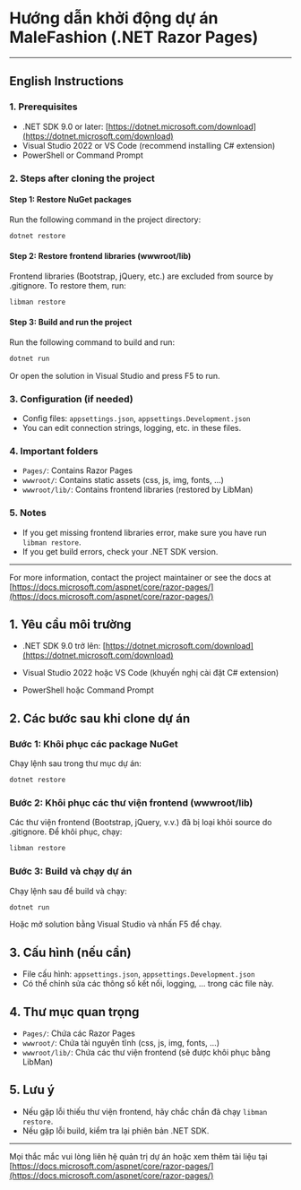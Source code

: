 # Hướng dẫn khởi động dự án MaleFashion (.NET Razor Pages)

---

## English Instructions

### 1. Prerequisites

- .NET SDK 9.0 or later: [https://dotnet.microsoft.com/download](https://dotnet.microsoft.com/download)
- Visual Studio 2022 or VS Code (recommend installing C# extension)
- PowerShell or Command Prompt

### 2. Steps after cloning the project

#### Step 1: Restore NuGet packages

Run the following command in the project directory:

```powershell
dotnet restore
```

#### Step 2: Restore frontend libraries (wwwroot/lib)

Frontend libraries (Bootstrap, jQuery, etc.) are excluded from source by .gitignore. To restore them, run:

```powershell
libman restore
```

#### Step 3: Build and run the project

Run the following command to build and run:

```powershell
dotnet run
```

Or open the solution in Visual Studio and press F5 to run.

### 3. Configuration (if needed)

- Config files: `appsettings.json`, `appsettings.Development.json`
- You can edit connection strings, logging, etc. in these files.

### 4. Important folders

- `Pages/`: Contains Razor Pages
- `wwwroot/`: Contains static assets (css, js, img, fonts, ...)
- `wwwroot/lib/`: Contains frontend libraries (restored by LibMan)

### 5. Notes

- If you get missing frontend libraries error, make sure you have run `libman restore`.
- If you get build errors, check your .NET SDK version.

---

For more information, contact the project maintainer or see the docs at [https://docs.microsoft.com/aspnet/core/razor-pages/](https://docs.microsoft.com/aspnet/core/razor-pages/)


## 1. Yêu cầu môi trường

- .NET SDK 9.0 trở lên: [https://dotnet.microsoft.com/download](https://dotnet.microsoft.com/download)

- Visual Studio 2022 hoặc VS Code (khuyến nghị cài đặt C# extension)

- PowerShell hoặc Command Prompt

## 2. Các bước sau khi clone dự án

### Bước 1: Khôi phục các package NuGet

Chạy lệnh sau trong thư mục dự án:

```powershell
dotnet restore
```

### Bước 2: Khôi phục các thư viện frontend (wwwroot/lib)

Các thư viện frontend (Bootstrap, jQuery, v.v.) đã bị loại khỏi source do .gitignore. Để khôi phục, chạy:

```powershell
libman restore
```

### Bước 3: Build và chạy dự án

Chạy lệnh sau để build và chạy:

```powershell
dotnet run
```

Hoặc mở solution bằng Visual Studio và nhấn F5 để chạy.

## 3. Cấu hình (nếu cần)

- File cấu hình: `appsettings.json`, `appsettings.Development.json`
- Có thể chỉnh sửa các thông số kết nối, logging, ... trong các file này.

## 4. Thư mục quan trọng

- `Pages/`: Chứa các Razor Pages
- `wwwroot/`: Chứa tài nguyên tĩnh (css, js, img, fonts, ...)
- `wwwroot/lib/`: Chứa các thư viện frontend (sẽ được khôi phục bằng LibMan)

## 5. Lưu ý

- Nếu gặp lỗi thiếu thư viện frontend, hãy chắc chắn đã chạy `libman restore`.
- Nếu gặp lỗi build, kiểm tra lại phiên bản .NET SDK.

---

Mọi thắc mắc vui lòng liên hệ quản trị dự án hoặc xem thêm tài liệu tại [https://docs.microsoft.com/aspnet/core/razor-pages/](https://docs.microsoft.com/aspnet/core/razor-pages/)
